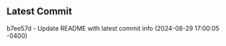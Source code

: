 
## Latest Commit
b7ee57d - Update README with latest commit info (2024-08-29 17:00:05 -0400) <Yunxi-Zhou>
